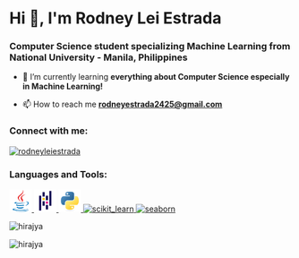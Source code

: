 <h1 align="left">Hi 👋, I'm Rodney Lei Estrada</h1>
<h3 align="left">Computer Science student specializing Machine Learning from National University - Manila, Philippines</h3>



- 🌱 I’m currently learning **everything about Computer Science especially in Machine Learning!**

- 📫 How to reach me **rodneyestrada2425@gmail.com**

<h3 align="left">Connect with me:</h3>
<p align="left">
<a href="https://linkedin.com/in/rodneyleiestrada" target="blank"><img align="center" src="https://raw.githubusercontent.com/rahuldkjain/github-profile-readme-generator/master/src/images/icons/Social/linked-in-alt.svg" alt="rodneyleiestrada" height="30" width="40" /></a>
</p>

<h3 align="left">Languages and Tools:</h3>
<p align="left"> <a href="https://www.java.com" target="_blank" rel="noreferrer"> <img src="https://raw.githubusercontent.com/devicons/devicon/master/icons/java/java-original.svg" alt="java" width="40" height="40"/> </a> <a href="https://pandas.pydata.org/" target="_blank" rel="noreferrer"> <img src="https://raw.githubusercontent.com/devicons/devicon/2ae2a900d2f041da66e950e4d48052658d850630/icons/pandas/pandas-original.svg" alt="pandas" width="40" height="40"/> </a> <a href="https://www.python.org" target="_blank" rel="noreferrer"> <img src="https://raw.githubusercontent.com/devicons/devicon/master/icons/python/python-original.svg" alt="python" width="40" height="40"/> </a> <a href="https://scikit-learn.org/" target="_blank" rel="noreferrer"> <img src="https://upload.wikimedia.org/wikipedia/commons/0/05/Scikit_learn_logo_small.svg" alt="scikit_learn" width="40" height="40"/> </a> <a href="https://seaborn.pydata.org/" target="_blank" rel="noreferrer"> <img src="https://seaborn.pydata.org/_images/logo-mark-lightbg.svg" alt="seaborn" width="40" height="40"/> </a> </p>

<p>&nbsp;<img align="left" src="https://github-readme-stats.vercel.app/api?username=hirajya&show_icons=true&locale=en" alt="hirajya" /></p> 
<p><img align="center" src="https://github-readme-stats.vercel.app/api/top-langs?username=hirajya&show_icons=true&locale=en&layout=compact" alt="hirajya" /></p>
